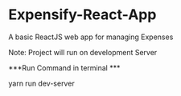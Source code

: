 # Expensify-React-App
A basic ReactJS web app for managing Expenses 

Note: Project will run on development Server

***Run Command in terminal ***

yarn run dev-server
